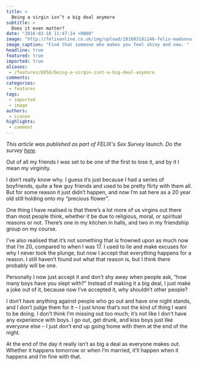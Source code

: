 ```yaml
---
title: >
  Being a virgin isn’t a big deal anymore
subtitle: >
  Does it even matter?
date: "2016-03-18 11:47:14 +0000"
image: "http://felixonline.co.uk/img/upload/201603181146-felix-madonna-like-a-virgin.jpg"
image_caption: "Find that someone who makes you feel shiny and new. "
headline: true
featured: true
imported: true
aliases:
 - /features/6058/being-a-virgin-isnt-a-big-deal-anymore
comments:
categories:
 - features
tags:
 - imported
 - image
authors:
 - icanon
highlights:
 - comment
---
```


_This article was published as part of FELIX's Sex Survey launch. Do the survey [here](http://felixonline.co.uk/go/sexsurvey)._

Out of all my friends I was set to be one of the first to lose it, and by it I mean my virginity.

I don’t really know why. I guess it’s just because I had a series of boyfriends, quite a few guy friends and used to be pretty flirty with them all. But for some reason it just didn’t happen, and now I’m sat here as a 20 year old still holding onto my “precious flower”.

One thing I have realised is that there’s a lot more of us virgins out there than most people think, whether it be due to religious, moral, or spiritual reasons or not. There’s one in my kitchen in halls, and two in my friendship group on my course.

I’ve also realised that it’s not something that is frowned upon as much now that I’m 20, compared to when I was 17. I used to lie and make excuses for why I never took the plunge, but now I accept that everything happens for a reason. I still haven’t found out what that reason is, but I think there probably will be one.

Personally I now just accept it and don’t shy away when people ask, “how many boys have you slept with?” Instead of making it a big deal, I just make a joke out of it, because now I’ve accepted it, why shouldn’t other people?

I don’t have anything against people who go out and have one night stands, and I don’t judge them for it – I just know that’s not the kind of thing I want to be doing. I don’t think I’m missing out too much; it’s not like I don’t have any experience with boys. I go out, get drunk, and kiss boys just like everyone else – I just don’t end up going home with them at the end of the night.

At the end of the day it really isn’t as big a deal as everyone makes out. Whether it happens tomorrow or when I’m married, it’ll happen when it happens and I’m fine with that.
